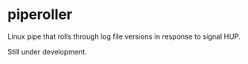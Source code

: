 # piperoller
Linux pipe that rolls through log file versions in response to signal HUP.

Still under development.
